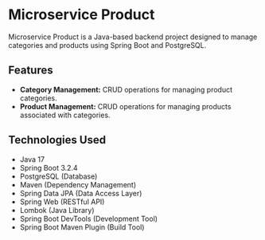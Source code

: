 # Microservice Product

Microservice Product is a Java-based backend project designed to manage categories and products using Spring Boot and
PostgreSQL.

## Features

- **Category Management:** CRUD operations for managing product categories.
- **Product Management:** CRUD operations for managing products associated with categories.

## Technologies Used

- Java 17
- Spring Boot 3.2.4
- PostgreSQL (Database)
- Maven (Dependency Management)
- Spring Data JPA (Data Access Layer)
- Spring Web (RESTful API)
- Lombok (Java Library)
- Spring Boot DevTools (Development Tool)
- Spring Boot Maven Plugin (Build Tool)